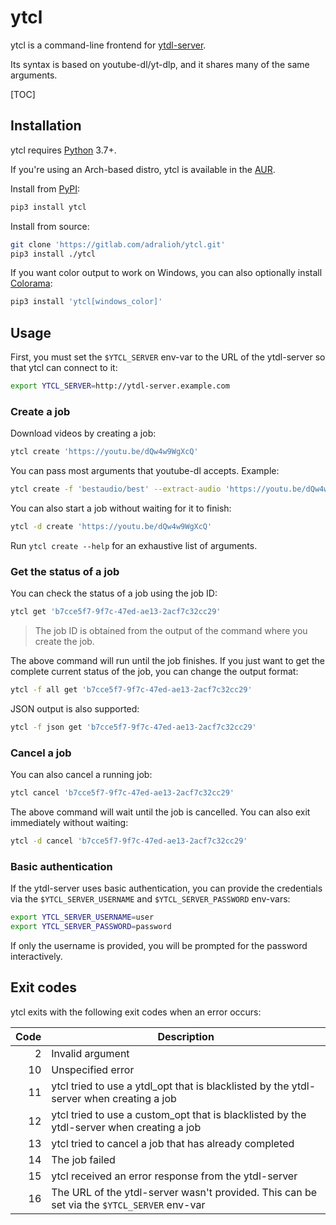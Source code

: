 # ytcl
ytcl is a command-line frontend for
[ytdl-server](https://gitlab.com/adralioh/ytdl-server).

Its syntax is based on youtube-dl/yt-dlp, and it shares many of the same
arguments.

[TOC]

## Installation
ytcl requires [Python](https://www.python.org/) 3.7+.

If you're using an Arch-based distro, ytcl is available in the
[AUR](https://aur.archlinux.org/packages/ytcl/).

Install from [PyPI](https://pypi.org/project/ytcl/):
```bash
pip3 install ytcl
```

Install from source:
```bash
git clone 'https://gitlab.com/adralioh/ytcl.git'
pip3 install ./ytcl
```

If you want color output to work on Windows, you can also optionally install
[Colorama](https://github.com/tartley/colorama):
```bash
pip3 install 'ytcl[windows_color]'
```

## Usage
First, you must set the `$YTCL_SERVER` env-var to the URL of the ytdl-server
so that ytcl can connect to it:
```bash
export YTCL_SERVER=http://ytdl-server.example.com
```

### Create a job
Download videos by creating a job:
```bash
ytcl create 'https://youtu.be/dQw4w9WgXcQ'
```

You can pass most arguments that youtube-dl accepts. Example:
```bash
ytcl create -f 'bestaudio/best' --extract-audio 'https://youtu.be/dQw4w9WgXcQ'
```

You can also start a job without waiting for it to finish:
```bash
ytcl -d create 'https://youtu.be/dQw4w9WgXcQ'
```

Run `ytcl create --help` for an exhaustive list of arguments.

### Get the status of a job
You can check the status of a job using the job ID:
```bash
ytcl get 'b7cce5f7-9f7c-47ed-ae13-2acf7c32cc29'
```

> The job ID is obtained from the output of the command where you create the
  job.

The above command will run until the job finishes. If you just want to get the
complete current status of the job, you can change the output format:
```bash
ytcl -f all get 'b7cce5f7-9f7c-47ed-ae13-2acf7c32cc29'
```

JSON output is also supported:
```bash
ytcl -f json get 'b7cce5f7-9f7c-47ed-ae13-2acf7c32cc29'
```

### Cancel a job
You can also cancel a running job:
```bash
ytcl cancel 'b7cce5f7-9f7c-47ed-ae13-2acf7c32cc29'
```

The above command will wait until the job is cancelled. You can also exit
immediately without waiting:
```bash
ytcl -d cancel 'b7cce5f7-9f7c-47ed-ae13-2acf7c32cc29'
```

### Basic authentication
If the ytdl-server uses basic authentication, you can provide the credentials
via the `$YTCL_SERVER_USERNAME` and `$YTCL_SERVER_PASSWORD` env-vars:
```bash
export YTCL_SERVER_USERNAME=user
export YTCL_SERVER_PASSWORD=password
```

If only the username is provided, you will be prompted for the password
interactively.

## Exit codes
ytcl exits with the following exit codes when an error occurs:

| Code | Description                                                          |
| ---: | -------------------------------------------------------------------- |
|    2 | Invalid argument                                                     |
|   10 | Unspecified error                                                    |
|   11 | ytcl tried to use a ytdl_opt that is blacklisted by the ytdl-server when creating a job |
|   12 | ytcl tried to use a custom_opt that is blacklisted by the ytdl-server when creating a job |
|   13 | ytcl tried to cancel a job that has already completed                |
|   14 | The job failed                                                       |
|   15 | ytcl received an error response from the ytdl-server                 |
|   16 | The URL of the ytdl-server wasn't provided. This can be set via the `$YTCL_SERVER` env-var |

